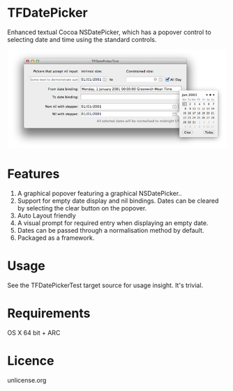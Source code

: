 TFDatePicker
============

Enhanced textual Cocoa NSDatePicker, which has a popover control to selecting date and time using the standard controls.

![TFDatePicker image](./Documents/TFDatePicker.png?raw=true )

Features
============

1. A graphical popover featuring a graphical NSDatePicker..
1. Support for empty date display and nil bindings. Dates can be cleared by selecting the clear button on the popover.
1. Auto Layout friendly
1. A visual prompt for required entry when displaying an empty date.
1. Dates can be passed through a normalisation method by default.
1. Packaged as a framework.

Usage
============

See the TFDatePickerTest target source for usage insight. It's trivial. 

Requirements
============

OS X 64 bit + ARC

Licence
=========

unlicense.org
